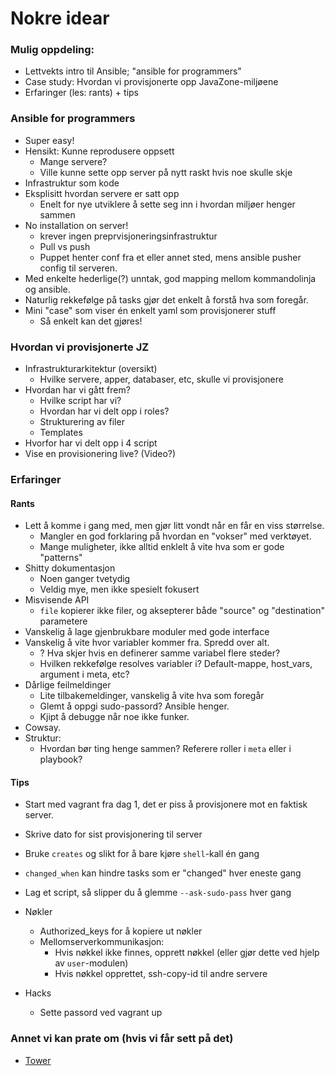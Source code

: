 # Nokre idear

### Mulig oppdeling:

- Lettvekts intro til Ansible; "ansible for programmers"
- Case study: Hvordan vi provisjonerte opp JavaZone-miljøene
- Erfaringer (les: rants) + tips

### Ansible for programmers

- Super easy!
- Hensikt: Kunne reprodusere oppsett
    + Mange servere?
    + Ville kunne sette opp server på nytt raskt hvis noe skulle skje
- Infrastruktur som kode
- Eksplisitt hvordan servere er satt opp
    + Enelt for nye utviklere å sette seg inn i hvordan miljøer henger sammen
- No installation on server!
    - krever ingen preprvisjoneringsinfrastruktur
    - Pull vs push
    - Puppet henter conf fra et eller annet sted, mens ansible pusher config til serveren.
- Med enkelte hederlige(?) unntak, god mapping mellom kommandolinja og ansible.
- Naturlig rekkefølge på tasks gjør det enkelt å forstå hva som foregår.
- Mini "case" som viser én enkelt yaml som provisjonerer stuff
    + Så enkelt kan det gjøres!

### Hvordan vi provisjonerte JZ

- Infrastrukturarkitektur (oversikt)
    + Hvilke servere, apper, databaser, etc, skulle vi provisjonere
- Hvordan har vi gått frem?
    + Hvilke script har vi?
    + Hvordan har vi delt opp i roles?
    + Strukturering av filer
    + Templates
- Hvorfor har vi delt opp i 4 script
- Vise en provisionering live? (Video?)

### Erfaringer

#### Rants

- Lett å komme i gang med, men gjør litt vondt når en får en viss størrelse.
    - Mangler en god forklaring på hvordan en "vokser" med verktøyet.
    - Mange muligheter, ikke alltid enklelt å vite hva som er gode "patterns"
- Shitty dokumentasjon
    - Noen ganger tvetydig
    - Veldig mye, men ikke spesielt fokusert
- Misvisende API
    - `file` kopierer ikke filer, og aksepterer både "source" og "destination" parametere
- Vanskelig å lage gjenbrukbare moduler med gode interface
- Vanskelig å vite hvor variabler kommer fra. Spredd over alt.
    - ? Hva skjer hvis en definerer samme variabel flere steder? 
    - Hvilken rekkefølge resolves variabler i? Default-mappe, host_vars, argument i meta, etc?
- Dårlige feilmeldinger
    - Lite tilbakemeldinger, vanskelig å vite hva som foregår
    - Glemt å oppgi sudo-passord? Ansible henger.
    - Kjipt å debugge når noe ikke funker.
- Cowsay.
- Struktur:
    - Hvordan bør ting henge sammen? Referere roller i `meta` eller i playbook?

#### Tips

- Start med vagrant fra dag 1, det er piss å provisjonere mot en faktisk server.
- Skrive dato for sist provisjonering til server
- Bruke `creates` og slikt for å bare kjøre `shell`-kall én gang
- `changed_when` kan hindre tasks som er "changed" hver eneste gang
- Lag et script, så slipper du å glemme `--ask-sudo-pass` hver gang
- Nøkler
    - Authorized_keys for å kopiere ut nøkler
    - Mellomserverkommunikasjon:
        + Hvis nøkkel ikke finnes, opprett nøkkel (eller gjør dette ved hjelp av `user`-modulen)
        + Hvis nøkkel opprettet, ssh-copy-id til andre servere

- Hacks
    - Sette passord ved vagrant up

### Annet vi kan prate om (hvis vi får sett på det)

- [Tower](http://www.ansible.com/tower)
